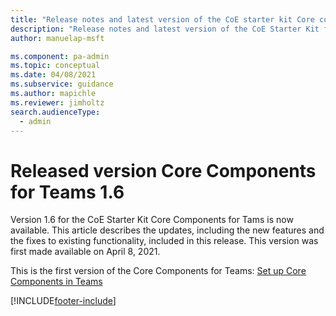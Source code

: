 ```yaml
---
title: "Release notes and latest version of the CoE starter kit Core components for Teams 1.6 | MicrosoftDocs"
description: "Release notes and latest version of the CoE Starter Kit for Teams 1.5."
author: manuelap-msft

ms.component: pa-admin
ms.topic: conceptual
ms.date: 04/08/2021
ms.subservice: guidance
ms.author: mapichle
ms.reviewer: jimholtz
search.audienceType: 
  - admin
---
```


# Released version Core Components for Teams 1.6

Version 1.6 for the CoE Starter Kit Core Components for Tams is now available. This article describes the updates, including the new features and the fixes to existing functionality, included in this release. This version was first made available on April 8, 2021.

This is the first version of the Core Components for Teams:
[Set up Core Components in Teams](../setup-core-components.md)

[!INCLUDE[footer-include](../../../includes/footer-banner.md)]
